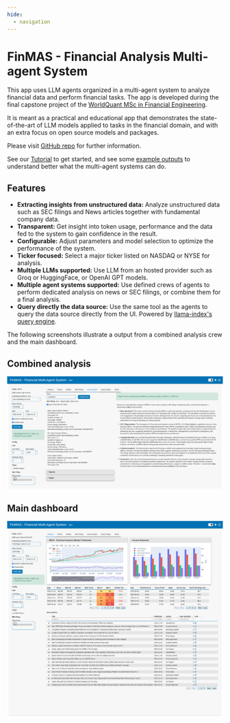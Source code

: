 ```yaml
---
hide:
  - navigation
---
```


# FinMAS - Financial Analysis Multi-agent System

This app uses LLM agents organized in a multi-agent system to analyze financial data
and perform financial tasks. The app is developed during the final capstone project of the
[WorldQuant MSc in Financial Engineering](https://www.wqu.edu/mscfe).

It is meant as a practical and educational app that demonstrates the state-of-the-art of LLM models applied
to tasks in the financial domain, and with an extra focus on open source models and packages.

Please visit [GitHub repo](https://github.com/KevorkSulahian/agentic-llm-for-better-results) for further information.

See our [Tutorial](tutorial/index.md) to get started, and see some
[example outputs](https://github.com/KevorkSulahian/agentic-llm-for-better-results/tree/main/output/examples)
to understand better what the multi-agent systems can do.

## Features

- **Extracting insights from unstructured data:** Analyze unstructured data such as SEC filings and
  News articles together with fundamental company data.
- **Transparent:** Get insight into token usage, performance and the data fed to the system to gain confidence in the result.
- **Configurable:** Adjust parameters and model selection to optimize the performance of the system.
- **Ticker focused:** Select a major ticker listed on NASDAQ or NYSE for analysis.
- **Multiple LLMs supported:** Use LLM from an hosted provider such as Groq or HuggingFace, or OpenAI GPT models.
- **Multiple agent systems supported:** Use defined crews of agents to perform dedicated analysis on
  news or SEC filings, or combine them for a final analysis.
- **Query directly the data source:** Use the same tool as the agents to query the data source directly from the UI.
  Powered by [llama-index's query engine](https://docs.llamaindex.ai/en/stable/understanding/querying/querying/).

The following screenshots illustrate a output from a combined analysis crew and the main dashboard.

## Combined analysis

![](assets/screenshots/finmas_combined_analysis.png)

## Main dashboard

![](assets/screenshots/finmas_main_dashboard.png)
